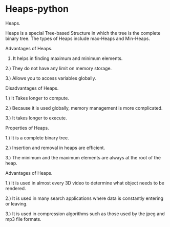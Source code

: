 # Heaps-python

Heaps.

Heaps  is a special  Tree-based Structure in which the tree is the complete  binary tree. The types of Heaps include max-Heaps and Min-Heaps.


Advantages of Heaps.


1) It helps in finding maximum and minimum elements.
   
2.) They do not have any limit on memory storage.

3.) Allows you to access variables globally.


Disadvantages of Heaps.


1.) It Takes longer to compute.

2.) Because it is used globally, memory management is more complicated.

3.) It takes longer to execute.


Properties of Heaps.


1.) It is a complete binary tree.

2.) Insertion and removal in heaps are efficient.

3.) The minimum and the maximum elements are always at the root of the heap.


Advantages of Heaps.


1.) It is used in almost every 3D video to determine what object needs to be rendered.

2.) It is used in many search applications where data is constantly entering or leaving.

3.) It is used in compression algorithms such as those used by the jpeg and mp3 file formats.




